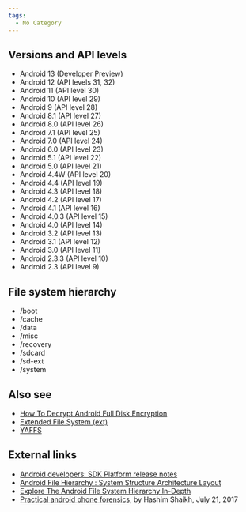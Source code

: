 ```yaml
---
tags:
  - No Category
---
```

## Versions and API levels

- Android 13 (Developer Preview)
- Android 12 (API levels 31, 32)
- Android 11 (API level 30)
- Android 10 (API level 29)
- Android 9 (API level 28)
- Android 8.1 (API level 27)
- Android 8.0 (API level 26)
- Android 7.1 (API level 25)
- Android 7.0 (API level 24)
- Android 6.0 (API level 23)
- Android 5.1 (API level 22)
- Android 5.0 (API level 21)
- Android 4.4W (API level 20)
- Android 4.4 (API level 19)
- Android 4.3 (API level 18)
- Android 4.2 (API level 17)
- Android 4.1 (API level 16)
- Android 4.0.3 (API level 15)
- Android 4.0 (API level 14)
- Android 3.2 (API level 13)
- Android 3.1 (API level 12)
- Android 3.0 (API level 11)
- Android 2.3.3 (API level 10)
- Android 2.3 (API level 9)

## File system hierarchy

- /boot
- /cache
- /data
- /misc
- /recovery
- /sdcard
- /sd-ext
- /system

## Also see

- [How To Decrypt Android Full Disk
  Encryption](how_to_decrypt_android_full_disk_encryption.md)
- [Extended File System (ext)](extended_file_system_(ext).md)
- [YAFFS](yaffs.md)

## External links

- [Android developers: SDK Platform release
  notes](https://developer.android.com/studio/releases/platforms)
- [Android File Hierarchy : System Structure Architecture
  Layout](https://www.cnblogs.com/shangdawei/p/4513604.html)
- [Explore The Android File System Hierarchy
  In-Depth](https://www.thesecmaster.com/explore-the-android-file-system-hierarchy-in-depth/)
- [Practical android phone
  forensics](https://resources.infosecinstitute.com/topic/practical-android-phone-forensics/),
  by Hashim Shaikh, July 21, 2017